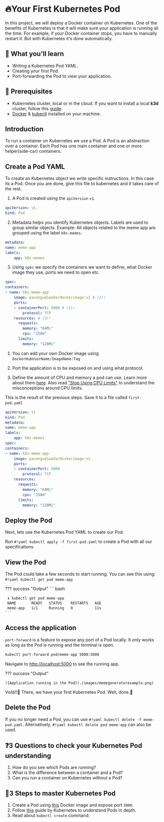 # 🔥Your First Kubernetes Pod
In this project, we will deploy a Docker container on Kubernetes. One of the benefits of Kubernetes is that it will make sure your application is running all the time. For example, if your Docker container stops, you have to manually restart it. But with Kubernetes it's done automatically.

## 🎯 What you'll learn
* Writing a Kubernetes Pod YAML.
* Creating your first Pod.
* Port-forwarding the Pod to view your application. 

## 🛑 Prerequisites
* Kubernetes cluster, local or in the cloud. If you want to install a local **k3d** cluster, follow this [guide](https://k3d.io/v5.4.7/#installation).
* [Docker](https://docs.docker.com/get-docker/) & [kubectl](https://kubernetes.io/docs/tasks/tools/#kubectl) installed on your machine.

## Introduction
To run a container on Kubernetes we use a Pod. A Pod is an abstraction over a container. Each Pod has one main container and one or more helper(side-car) containers.

## Create a Pod YAML

To create an Kubernetes object we write specific instructions. In this case its a Pod. Once you are done, give this file to kubernetes and it takes care of the rest.

1. A Pod is created using the `apiVersion` `v1`. 

```yaml linenums="1"
apiVersion: v1
kind: Pod
```
2. Metadata helps you identify Kubernetes objects. Labels are used to group similar objects. Example: All objects related to the meme app are grouped using the label `k8s-memes`. 

```yaml linenums="1"
metadata: 
name: meme-app
labels:
    app: k8s-memes
```
3. Using `spec` we specify the containers we want to define, what Docker image they use, ports we need to open etc.

```yaml linenums="1"
spec:
containers:
- name: k8s-meme-app
    image: pavangudiwada/dockerimage:v1 # (1)!
    ports:
    - containerPort: 5000 # (2)!
        protocol: TCP
    resources: # (3)!
      requests:
        memory: "64Mi"
        cpu: "250m"
      limits:
        memory: "128Mi"
```

1.  You can add your own Docker image using `DockerHubUserName/ImageName:Tag`

2. Port the application is to be exposed on and using what protocol.  

3. Define the amount of CPU and memory a pod can use. Learn more about them [here](https://kubernetes.io/docs/concepts/configuration/manage-resources-containers/). Also read ["Stop Using CPU Limits"](https://home.robusta.dev/blog/stop-using-cpu-limits) to understand the misconceptions around CPU limits. 


This is the result of the previous steps. Save it to a file called `first-pod.yaml`
``` yaml linenums="1" title="first-pod.yaml"
apiVersion: v1
kind: Pod
metadata: 
name: meme-app
labels:
    app: k8s-memes
spec:
containers:
- name: k8s-meme-app
    image: pavangudiwada/dockerimage:v1
    ports:
    - containerPort: 5000
        protocol: TCP
    resources:
      requests:
        memory: "64Mi"
        cpu: "250m"
      limits:
        memory: "128Mi"
```

## Deploy the Pod

Next, lets use the Kubernetes Pod YAML to create our Pod. 

Run `#!yaml kubectl apply -f first-pod.yaml` to create a Pod with all our specifications. 


## View the Pod

The Pod could take a few seconds to start running. You can see this using `#!yaml kubectl get pod meme-app` 

??? success "Output"
    ``` bash

     ❯ kubectl get pod meme-app                                                                  
     NAME       READY   STATUS    RESTARTS   AGE
     meme-app   1/1     Running   0          11s
    ```


## Access the application

`port-forward` is a feature to expose any port of a Pod locally. It only works as long as the Pod is running and the terminal is open.

```bash linenums="1"
kubectl port-forward pod/meme-app 5000:5000
```
Navigate to [http://localhost:5000](http://localhost:5000) to see the running app.

??? success "Output"

    ![Application running in the Pod](./images/memegeneratorexample.png)

Voilà!!🎉 There, we have your first Kubernetes Pod. Well, done.👏

## Delete the Pod

If you no longer need a Pod, you can use `#!yaml kubectl delete -f meme-pod.yaml`. Alternatively, `#!yaml kubectl delete pod meme-app` can also be used. 


## ❓3 Questions to check your Kubernetes Pod understanding
1. How do you see which Pods are running?
2. What is the difference between a container and a Pod?
3. Can you run a container on Kubernetes without a Pod?

## 🥷3 Steps to master Kubernetes Pod
1. Create a Pod using [this](https://hub.docker.com/r/pavangudiwada/reactapp) Docker image and expose port `3000`.
2. Follow [this](https://kubernetes.io/docs/concepts/workloads/pods/) guide by Kubernetes to understand Pods in depth. 
3. Read about `kubectl create` command. 